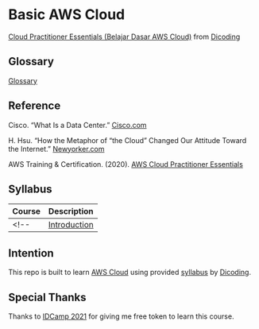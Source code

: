 # Basic AWS Cloud

[Cloud Practitioner Essentials (Belajar Dasar AWS Cloud)](https://www.dicoding.com/academies/251) from [Dicoding](https://www.dicoding.com/users/787116)

## Glossary

[Glossary](https://github.com/fadhilhaka/Basic-AWS-Cloud/tree/main/glossary)

## Reference

Cisco. “What Is a Data Center.” [Cisco.com](https://www.cisco.com/c/en/us/solutions/data-center-virtualization/what-is-a-data-center.html (diakses pada 1 November 2020))

H. Hsu. “How the Metaphor of “the Cloud” Changed Our Attitude Toward the Internet.” [Newyorker.com](https://www.newyorker.com/books/page-turner/how-the-metaphor-of-the-cloud-changed-our-attitude-toward-the-internet (diakses pada 30 Oktober 2020))

AWS Training & Certification. (2020). [AWS Cloud Practitioner Essentials](https://www.aws.training/Details/eLearning?id=60697)

## Syllabus

| Course | Description |
|--------|-------------|
<!-- | [Introduction](https://github.com/fadhilhaka/Basic-AWS-Cloud/tree/main/introduction) | Intro to AWS-Cloud | -->

## Intention

This repo is built to learn [AWS Cloud](https://https://aws.amazon.com) using provided [syllabus](https://www.dicoding.com/academies/251/tutorials) by [Dicoding](https://www.dicoding.com/users/787116).

## Special Thanks

Thanks to [IDCamp 2021](https://idcamp.indosatooredoo.com) for giving me free token to learn this course.